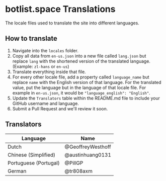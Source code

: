 # botlist.space Translations
The locale files used to translate the site into different languages.

## How to translate
1. Navigate into the `locales` folder.
2. Copy all data from `en-us.json` into a new file called `lang.json` but replace `lang` with the shortened version of the translated language. (Example: `zl-hans` or `en-us`)
3. Translate everything inside that file.
4. For every other locale file, add a property called `language_name` but replace `name` with the English version of that language. For the translated value, put the language but in the language of that locale file. For example in `en-us.json`, it would be `"language_english": "English"`.
5. Update the `Translators` table within the README.md file to include your GitHub username and language.
6. Submit a Pull Request and we'll review it soon.

## Translators

Language              | Name
--------------------- | ------------------
Dutch                 | @GeoffreyWesthoff
Chinese (Simplified)  | @austinhuang0131
Portuguese (Portugal) | @PillGP
German                | @tr808axm
